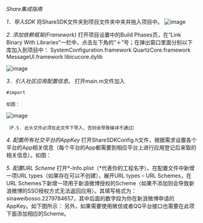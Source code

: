 *Share集成指南*

*1．导入SDK*
    将ShareSDK文件夹到项目文件夹中夹并拖入项目中。
![image](http://www.sharesdk.cn/media/attached/sharesdk_1.png)

*2. 添加依赖框架(Framework)*
    打开项目设置中的Build Phases页，在“Link Binary With Libraries”一栏中，点击左下角的“＋”号；在弹出窗口里面分别以下库加入到项目中：
    SystemConfiguration.framework
    QuartzCore.framework
    MessageUI.framework
    libicucore.dylib

![image](http://www.sharesdk.cn/media/attached/sharesdk_2.png)

*3．引入社区应用配置信息。*
    打开main.m文件加入
<pre><code>#import <ShareSDK/ShareConfig.h></code></pre>
    如图：
![image](http://www.sharesdk.cn/media/attached/sharesdk_3.png)

    （P.S. 此头文件必须在此文件下导入，否则会导致编译不通过）

*4. 配置所有社交平台的AppKey*
    打开ShareSDKConfig.h文件，根据需求设置各个平台的App相关信息（每个平台的App都需要到相应平台上进行应用登记后来取的相关信息）。如图：


*5.  配置URL Scheme*
    打开*-Info.plist（*代表你的工程名字）。在配置文件中新增一项URL types（如果存在可以不创建），展开URL types – URL Schemes，在URL Schemes下新增一项用于新浪微博授权的Scheme（如果不添加则会导致新浪微博的SSO授权方式无法返回应用）。其填写格式为：sinaweibosso.2279784657，其中后面的数字段为你在新浪微博申请的AppKey。如下图所示：
    另外，如果需要使用微信或者QQ平台接口也需要在此项下面添加相应的Scheme。
